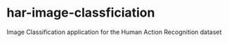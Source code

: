 # har-image-classficiation
Image Classification application for the Human Action Recognition dataset
